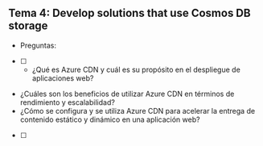## Tema 4: Develop solutions that use Cosmos DB storage

- Preguntas: 
 - [ ] - ¿Qué es Azure CDN y cuál es su propósito en el despliegue de aplicaciones web?
  - ¿Cuáles son los beneficios de utilizar Azure CDN en términos de rendimiento y escalabilidad?
  - ¿Cómo se configura y se utiliza Azure CDN para acelerar la entrega de contenido estático y dinámico en una aplicación web?


- [ ] 
